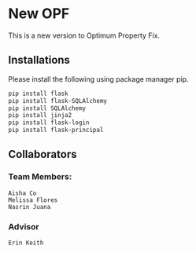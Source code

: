 # New OPF

This is a new version to Optimum Property Fix.

## Installations
Please install the following using package manager pip.

```bash
pip install flask
pip install flask-SQLAlchemy
pip install SQLAlchemy
pip install jinja2
pip install flask-login
pip install flask-principal
```

## Collaborators

### Team Members:
    Aisha Co
    Melissa Flores
    Nasrin Juana

### Advisor
    Erin Keith
